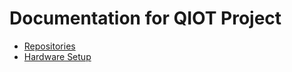 # Documentation for QIOT Project

- [Repositories](repositories.md)
- [Hardware Setup](hardware.md)
